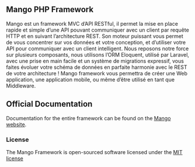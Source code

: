 ## Mango PHP Framework

Mango est un framework MVC d’API RESTful, il permet la mise en place rapide et simple d’une API pouvant communiquer avec un client par requête HTTP et en suivant l’architecture REST. Son moteur puissant vous permet de vous concentrer sur vos données et votre conception, et d’utiliser votre API pour communiquer avec un client intelligent. Nous reposons notre force sur plusieurs composants, nous utilisons l’ORM Eloquent, utilisé par Laravel, avec une prise en main facile et un système de migrations expressif, vous faites évoluer votre schéma de données en parfaite harmonie avec le REST de votre architecture ! Mango framework vous permettra de créer une Web application, une application mobile, ou même d’être utilisé en tant que Middleware.

## Official Documentation

Documentation for the entire framework can be found on the [Mango website](http://mango-framework.com/doc/).


### License

The Mango Framework is open-sourced software licensed under the [MIT license](http://opensource.org/licenses/MIT)